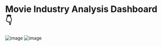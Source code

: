 # Movie Industry Analysis Dashboard 👇

![image](https://github.com/user-attachments/assets/decafbb7-c102-4e6a-a3f9-dfb5d78b4cf4)
![image](https://github.com/user-attachments/assets/f76ffc16-39cf-488f-a0a2-ce84fc7762ed)


